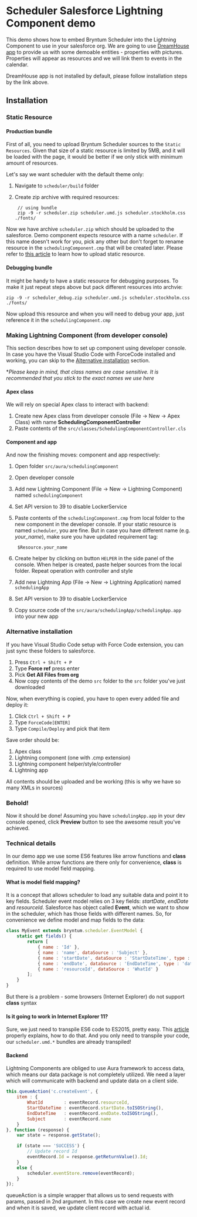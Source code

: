 # Scheduler Salesforce Lightning Component demo

This demo shows how to embed Bryntum Scheduler into the Lightning
Component to use in your salesforce org. We are going to use  [DreamHouse app](http://www.dreamhouseapp.io/)
to provide us with some demoable entities - properties with pictures.
Properties will appear as resources and we will link them to events in the
calendar.


DreamHouse app is not installed by default, please follow installation steps
by the link above.

## Installation

### Static Resource
#### Production bundle
First of all, you need to upload Bryntum Scheduler sources to the `Static Resources`.
Given that size of a static resource is limited by 5MB, and it will be loaded with the page,
it would be better if we only stick with minimum amount of resources.

Let's say we want scheduler with the default theme only:
1. Navigate to `scheduler/build` folder
2. Create zip archive with required resources:

        // using bundle
        zip -9 -r scheduler.zip scheduler.umd.js scheduler.stockholm.css ./fonts/

Now we have archive `scheduler.zip` which should be uploaded to the salesforce. Demo component
expects resource with a name `scheduler`. If this name doesn't work for you, pick any other
but don't forget to rename resource in the `schedulingComponent.cmp` that will be created
later. Please refer
to [this article](https://developer.salesforce.com/docs/atlas.en-us.pages.meta/pages/pages_resources_create.htm)
to learn how to upload static resource.

#### Debugging bundle
It might be handy to have a static resource for debugging purposes. To make it just
repeat steps above but pack different resources into archvie:

    zip -9 -r scheduler_debug.zip scheduler.umd.js scheduler.stockholm.css ./fonts/

Now upload this resource and when you will need to debug your app, just reference
it in the `schedulingComponent.cmp`

### Making Lightning Component (from developer console)
This section describes how to set up component using developer console. In case you have
the Visual Studio Code with ForceCode installed and working, you can skip to the [Alternative
installation](#altinst) section.

**Please keep in mind, that class names are case sensitive. It is recommended that you
stick to the exact names we use here*
#### Apex class
We will rely on special Apex class to interact with backend:
1. Create new Apex class from developer console (File -> New -> Apex Class) with name
**SchedulingComponentController**
2. Paste contents of the `src/classes/SchedulingComponentController.cls`

#### Component and app
And now the finishing moves: component and app respectively:

1. Open folder `src/aura/schedulingComponent`
2. Open developer console
3. Add new Lightning Component (File -> New -> Lightning Component) named
`schedulingComponent`
3. Set API version to 39 to disable LockerService
4. Paste contents of the `schedulingComponent.cmp` from local folder to the new
component in the developer console. If your static resource is named `scheduler`, you are fine.
But in case you have different name (e.g. *your_name*), make sure you have updated requirement tag:

        $Resource.your_name

5. Create helper by clicking on button `HELPER` in the side panel of the console. When helper
 is created, paste helper sources from the local folder. Repeat operation with controller and style
6. Add new Lightning App (File -> New -> Lightning Application) named `schedulingApp`
6. Set API version to 39 to disable LockerService
7. Copy source code of the `src/aura/schedulingApp/schedulingApp.app` into your new app
<a name="altinst"></a>
### Alternative installation
If you have Visual Studio Code setup with Force Code extension, you can just sync these folders to salesforce.
1. Press `Ctrl + Shift + P`
2. Type **Force ref** press enter
3. Pick **Get All Files from org**
4. Now copy contents of the demo `src` folder to the `src` folder you've just downloaded

Now, when everything is copied, you have to open every added file and deploy it:
1. Click `Ctrl + Shift + P`
2. Type `ForceCode[ENTER]`
3. Type `Compile/Deploy` and pick that item

Save order should be:
1. Apex class
2. Lightning component (one with .cmp extension)
3. Lightning component helper/style/controller
4. Lightning app

All contents should be uploaded and be working (this is why we have so many XMLs in sources)

### Behold!

Now it should be done! Assuming you have `schedulingApp.app` in your dev
console opened, click **Preview** button to see the awesome result you've achieved.

### Technical details

In our demo app we use some ES6 features like arrow functions and **class** definition.
While arrow functions are there only for convenience, **class** is required to use model
field mapping.

#### What is model field mapping?
It is a concept that allows scheduler to load any suitable data and point it to key fields.
Scheduler event model relies on 3 key fields: *startDate*, *endDate* and *resourceId*.
Salesforce has object called **Event**, which we want to show in the scheduler, which has those fields
with different names. So, for convenience we define model and map fields to the data:
```javascript
class MyEvent extends bryntum.scheduler.EventModel {
    static get fields() {
        return [
            { name : 'Id' },
            { name : 'name', dataSource : 'Subject' },
            { name : 'startDate', dataSource : 'StartDateTime', type : 'date' },
            { name : 'endDate', dataSource : 'EndDateTime', type : 'date' },
            { name : 'resourceId', dataSource : 'WhatId' }
        ];
    }
}
```

But there is a problem - some browsers (Internet Explorer) do not support **class** syntax

#### Is it going to work in Internet Explorer 11?
Sure, we just need to transpile ES6 code to ES2015, pretty easy. This [article](https://css-tricks.com/transpiling-es6/)
properly explains, how to do that. And you only need to transpile your code,
our `scheduler.umd.*` bundles are already transpiled!

#### Backend
Lightning Components are obliged to use Aura framework to access data, which
means our data package is not completely utilized. We need a layer which will
communicate with backend and update data on a client side.
```javascript
this.queueAction('c.createEvent', {
    item : {
        WhatId        : eventRecord.resourceId,
        StartDateTime : eventRecord.startDate.toISOString(),
        EndDateTime   : eventRecord.endDate.toISOString(),
        Subject       : eventRecord.name
    }
}, function (response) {
    var state = response.getState();

    if (state === 'SUCCESS') {
        // Update record Id
        eventRecord.Id = response.getReturnValue().Id;
    }
    else {
        scheduler.eventStore.remove(eventRecord);
    }
});
```

queueAction is a simple wrapper that allows us to send requests with params,
passed in 2nd argument. In this case we create new event record and when it is saved,
we update client record with actual id.

